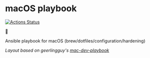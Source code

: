 # macOS playbook

[![Actions Status](https://github.com/charlesrocket/macos-playbook/workflows/Ansible%20Playbook%20CI/badge.svg)](https://github.com/charlesrocket/macos-playbook/actions)

🚧

Ansible playbook for macOS (brew/dotfiles/configuration/hardening)

*Layout based on geerlingguy's [mac-dev-playbook](https://github.com/geerlingguy/mac-dev-playbook)*
